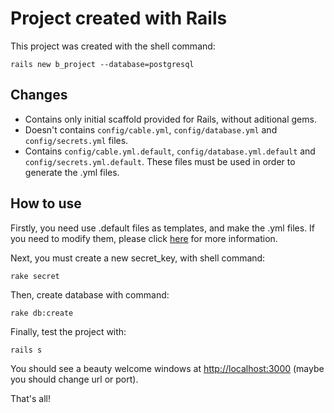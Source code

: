 # Project created with Rails

This project was created with the shell command:

```shell
rails new b_project --database=postgresql
```

## Changes

* Contains only initial scaffold provided for Rails, without aditional gems.
* Doesn't contains `config/cable.yml`, `config/database.yml` and `config/secrets.yml` files.
* Contains `config/cable.yml.default`, `config/database.yml.default` and `config/secrets.yml.default`. These files must be used in order to generate the .yml files.

## How to use

Firstly, you need use .default files as templates, and make the .yml files. If you need to modify them, please click [here](http://guides.rubyonrails.org/configuring.html) for more information.

Next, you must create a new secret_key, with shell command:

```shell
rake secret
```

Then, create database with command:

```shell
rake db:create
```

Finally, test the project with:

```shell
rails s
```

You should see a beauty welcome windows at [http://localhost:3000](http://localhost:3000) (maybe you should change url or port).

That's all!
